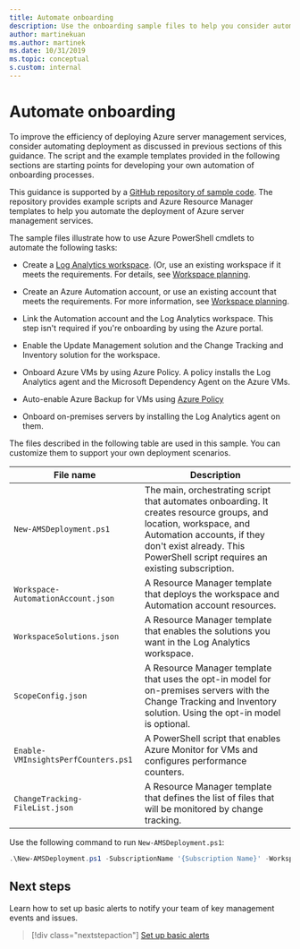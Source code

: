 ```yaml
---
title: Automate onboarding
description: Use the onboarding sample files to help you consider automating your Azure server management services deployment to improve efficiency.
author: martinekuan
ms.author: martinek
ms.date: 10/31/2019
ms.topic: conceptual
s.custom: internal
---
```


# Automate onboarding

To improve the efficiency of deploying Azure server management services, consider automating deployment as discussed in previous sections of this guidance. The script and the example templates provided in the following sections are starting points for developing your own automation of onboarding processes.

This guidance is supported by a [GitHub repository of sample code](https://github.com/microsoft/CloudAdoptionFramework/tree/master/manage/Automation-Best-Practices). The repository provides example scripts and Azure Resource Manager templates to help you automate the deployment of Azure server management services.

The sample files illustrate how to use Azure PowerShell cmdlets to automate the following tasks:

- Create a [Log Analytics workspace](/azure/azure-monitor/logs/manage-access). (Or, use an existing workspace if it meets the requirements. For details, see [Workspace planning](./prerequisites.md#log-analytics-workspace-and-automation-account-planning).

- Create an Azure Automation account, or use an existing account that meets the requirements. For more information, see [Workspace planning](./prerequisites.md#log-analytics-workspace-and-automation-account-planning).

- Link the Automation account and the Log Analytics workspace. This step isn't required if you're onboarding by using the Azure portal.

- Enable the Update Management solution and the Change Tracking and Inventory solution for the workspace.

- Onboard Azure VMs by using Azure Policy. A policy installs the Log Analytics agent and the Microsoft Dependency Agent on the Azure VMs.

- Auto-enable Azure Backup for VMs using [Azure Policy](/azure/backup/backup-azure-auto-enable-backup)

- Onboard on-premises servers by installing the Log Analytics agent on them.

The files described in the following table are used in this sample. You can customize them to support your own deployment scenarios.

| File name | Description |
|-----------|-------------|
| `New-AMSDeployment.ps1` | The main, orchestrating script that automates onboarding. It creates resource groups, and location, workspace, and Automation accounts, if they don't exist already. This PowerShell script requires an existing subscription. |
| `Workspace-AutomationAccount.json` | A Resource Manager template that deploys the workspace and Automation account resources. |
| `WorkspaceSolutions.json` | A Resource Manager template that enables the solutions you want in the Log Analytics workspace. |
| `ScopeConfig.json` | A Resource Manager template that uses the opt-in model for on-premises servers with the Change Tracking and Inventory solution. Using the opt-in model is optional. |
| `Enable-VMInsightsPerfCounters.ps1` | A PowerShell script that enables Azure Monitor for VMs and configures performance counters. |
| `ChangeTracking-FileList.json` | A Resource Manager template that defines the list of files that will be monitored by change tracking. |

Use the following command to run `New-AMSDeployment.ps1`:

```powershell
.\New-AMSDeployment.ps1 -SubscriptionName '{Subscription Name}' -WorkspaceName '{Workspace Name}' -WorkspaceLocation '{Azure Location}' -AutomationAccountName {Account Name} -AutomationAccountLocation {Account Location}
```

## Next steps

Learn how to set up basic alerts to notify your team of key management events and issues.

> [!div class="nextstepaction"]
> [Set up basic alerts](./setup-alerts.md)

